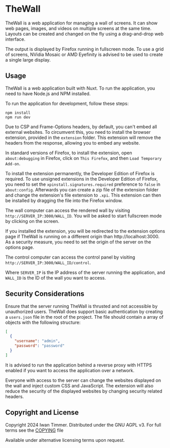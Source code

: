 # TheWall

TheWall is a web application for managing a wall of screens.
It can show web pages, images, and videos on multiple screens at the same time.
Layouts can be created and changed on the fly using a drag-and-drop web interface.

The output is displayed by Firefox running in fullscreen mode.
To use a grid of screens, NVidia Mosaic or AMD Eyefinity is advised to be used to create a single large display.

## Usage

TheWall is a web application built with Nuxt.
To run the application, you need to have Node.js and NPM installed.

To run the application for development, follow these steps:
```
npm install
npm run dev
```

Due to CSP and Frame-Options headers, by default, you can't embed all external websites.
To circumvent this, you need to install the browser extension, provided in the `extension` folder.
This extension will remove the headers from the response, allowing you to embed any website.

In standard versions of Firefox, to install the extension, open `about:debugging` in Firefox, click on `This Firefox`, and then `Load Temporary Add-on`.

To install the extension permanently, the Developer Edition of Firefox is required.
To use unsigned extensions in the Developer Edition of Firefox, you need to set the `xpinstall.signatures.required` preference to `false` in `about:config`.
Afterwards you can create a zip file of the extension folder and change the extension's file extension to `.xpi`.
This extension can then be installed by dragging the file into the Firefox window.

The wall computer can access the rendered wall by visiting `http://SERVER_IP:3000/WALL_ID`.
You will be asked to start fullscreen mode by clicking on the screen.

If you installed the extension, you will be redirected to the extension options page if TheWall is running on a different origin than http://localhost:3000.
As a security measure, you need to set the origin of the server on the options page.

The control computer can access the control panel by visiting `http://SERVER_IP:3000/WALL_ID/control`.

Where `SERVER_IP` is the IP address of the server running the application, and `WALL_ID` is the ID of the wall you want to access.

## Security Considerations

Ensure that the server running TheWall is thrusted and not accessible by unauthorized users.
TheWall does support basic authentication by creating a `users.json` file in the root of the project.
The file should contain a array of objects with the following structure:
```json
[
  {
    "username": "admin",
    "password": "password"
  }
]
```

It is advised to run the application behind a reverse proxy with HTTPS enabled if you want to access the application over a network.

Everyone with access to the server can change the websites displayed on the wall and inject custom CSS and JavaScript.
The extension will also reduce the security of the displayed websites by changing security related headers.

## Copyright and License
Copyright 2024 Iwan Timmer.
Distributed under the GNU AGPL v3.
For full terms see the [COPYING](COPYING) file

Available under alternative licensing terms upon request.
